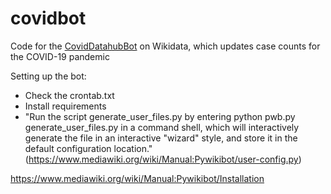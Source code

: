 # covidbot
Code for the [CovidDatahubBot](https://www.wikidata.org/wiki/User:CovidDatahubBot) on Wikidata, which updates case counts for the COVID-19 pandemic


Setting up the bot: 

- Check the crontab.txt
- Install requirements
- "Run the script generate_user_files.py by entering python pwb.py generate_user_files.py in a command shell, which will interactively generate the file in an interactive "wizard" style, and store it in the default configuration location." (https://www.mediawiki.org/wiki/Manual:Pywikibot/user-config.py)

https://www.mediawiki.org/wiki/Manual:Pywikibot/Installation